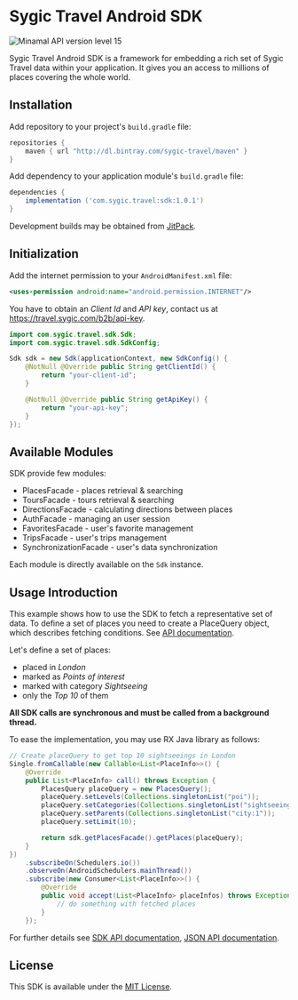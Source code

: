 # Sygic Travel Android SDK

![Minamal API version level 15](https://img.shields.io/badge/minimal_API_level-15-green.svg)

Sygic Travel Android SDK is a framework for embedding a rich set of Sygic Travel data within your
application. It gives you an access to millions of places covering the whole world.


## Installation

Add repository to your project's `build.gradle` file:
```gradle
repositories {
	maven { url "http://dl.bintray.com/sygic-travel/maven" }
}
```

Add dependency to your application module's `build.gradle` file:
```gradle
dependencies {
	implementation ('com.sygic.travel:sdk:1.0.1')
}
```

Development builds may be obtained from [JitPack](https://jitpack.io/#sygic-travel/android-sdk).

## Initialization

Add the internet permission to your `AndroidManifest.xml` file:
```xml
<uses-permission android:name="android.permission.INTERNET"/>
```

You have to obtain an *Client Id* and *API key*, contact us at https://travel.sygic.com/b2b/api-key.

```java
import com.sygic.travel.sdk.Sdk;
import com.sygic.travel.sdk.SdkConfig;

Sdk sdk = new Sdk(applicationContext, new SdkConfig() {
    @NotNull @Override public String getClientId() {
        return "your-client-id";
    }

    @NotNull @Override public String getApiKey() {
        return "your-api-key";
    }
});
```

## Available Modules

SDK provide few modules:

- PlacesFacade - places retrieval & searching
- ToursFacade - tours retrieval & searching
- DirectionsFacade - calculating directions between places
- AuthFacade - managing an user session
- FavoritesFacade - user's favorite management
- TripsFacade - user's trips management
- SynchronizationFacade - user's data synchronization

Each module is directly available on the `Sdk` instance.

## Usage Introduction

This example shows how to use the SDK to fetch a representative set of data. To define a set of places
you need to create a PlaceQuery object, which describes fetching conditions.
See [API documentation](http://docs.sygictravelapi.com/1.0/#section-places).

Let's define a set of places:

- placed in _London_
- marked as _Points of interest_
- marked with category _Sightseeing_
- only the _Top 10_ of them

**All SDK calls are synchronous and must be called from a background thread.**

To ease the implementation, you may use RX Java library as follows:

```java
// Create placeQuery to get top 10 sightseeings in London
Single.fromCallable(new Callable<List<PlaceInfo>>() {
    @Override
    public List<PlaceInfo> call() throws Exception {
        PlacesQuery placeQuery = new PlacesQuery();
        placeQuery.setLevels(Collections.singletonList("poi"));
        placeQuery.setCategories(Collections.singletonList("sightseeing"));
        placeQuery.setParents(Collections.singletonList("city:1"));
        placeQuery.setLimit(10);

        return sdk.getPlacesFacade().getPlaces(placeQuery);
    }
})
    .subscribeOn(Schedulers.io())
    .observeOn(AndroidSchedulers.mainThread())
    .subscribe(new Consumer<List<PlaceInfo>>() {
        @Override
        public void accept(List<PlaceInfo> placeInfos) throws Exception {
            // do something with fetched places
        }
    });
```

For further details see [SDK API documentation](http://docs.sygictravelapi.com/android-sdk/1.0.1), [JSON API documentation](http://docs.sygictravelapi.com/).


## License

This SDK is available under the [MIT License](http://www.opensource.org/licenses/mit-license.php).
